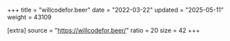 +++
title = "willcodefor.beer"
date = "2022-03-22"
updated = "2025-05-11"
weight = 43109

[extra]
source = "https://willcodefor.beer/"
ratio = 20
size = 42
+++
